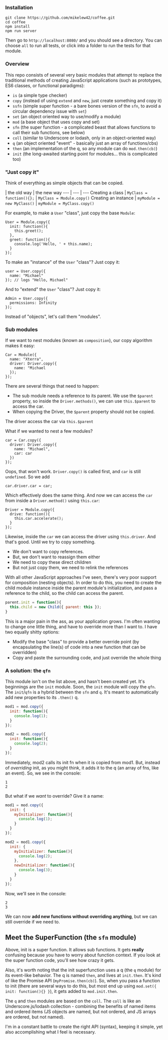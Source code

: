 ### Installation

```
git clone https://github.com/mikelew42/coffee.git
cd coffee
npm install
npm run server
```

Then go to `http://localhost:8080/` and you should see a directory.  You can choose `all` to run all tests, or click into a folder to run the tests for that module.

### Overview

This repo consists of several very basic modules that attempt to replace the traditional methods of creating JavaScript applications (such as prototypes, ES6 classes, or functional paradigms):

- `is` (a simple type checker)
- `copy` (instead of using `extend` and `new`, just create something and copy it)
- `ssfn` (simple super function - a bare bones version of the `sfn`, to avoid a circular dependency issue with `set`)
- `set` (an object oriented way to use/modify a module)
- `mod` (a base object that uses copy and set)
- `sfn` (the super function - a complicated beast that allows functions to call their sub functions, see below)
- `coll` (similar to Underscore or lodash, only in an object-oriented way)
- `q` (an object oriented "event" - basically just an array of functions/cbs)
- `then` (an implementation of the q, so any module can do `mod.then(cb)`)
- `init` (the long-awaited starting point for modules... this is complicated too)

### "Just copy it"

Think of everything as simple objects that can be copied.  

 | the old way | the new way
--- | --- | ---
Creating a class | `MyClass = function(){};` | `MyClass = Module.copy()` 
Creating an instance | `myModule = new MyClass()` | `myModule = MyClass.copy()`

For example, to make a `User` "class", just copy the base `Module`:

```
User = Module.copy({
  init: function(){
    this.greet();
  },
  greet: function(){
    console.log('Hello, ' + this.name);
  }
});
```

To make an "instance" of the `User` "class"?  Just copy it:

```
user = User.copy({
  name: "Michael"
}); // logs "Hello, Michael"
```

And to "extend" the `User` "class"?  Just copy it:

```
Admin = User.copy({
  permissions: Infinity
});
```

Instead of "objects", let's call them "modules".

### Sub modules

If we want to nest modules (known as `composition`), our copy algorithm makes it easy:

```
Car = Module({
  name: "Xterra",
  driver: Driver.copy({
    name: "Michael
  });
});
```

There are several things that need to happen:
- The sub module needs a reference to its parent.  We use the `$parent` property, so inside the `Driver.methods()`, we can use `this.$parent` to access the car.
- When copying the Driver, the `$parent` property should not be copied.

The driver access the car via `this.$parent`

What if we wanted to nest a few modules?

```
car = Car.copy({
  driver: Driver.copy({
    name: "Michael",
    car: car
  })
});
```

Oops, that won't work.  `Driver.copy()` is called first, and `car` is still `undefined`.  So we add

```
car.driver.car = car;
```

Which effectively does the same thing.  And now we can access the `car` from inside a `Driver.method()` using `this.car`:

```
Driver = Module.copy({
  drive: function(){
    this.car.accelerate();
  }
});
```

Likewise, inside the `car` we can access the driver using `this.driver`.  And that's good.  Until we try to copy something.

- We don't want to copy references.
- But, we don't want to reassign them either
- We need to copy these direct children
- But not just copy them, we need to relink the references

With all other JavaScript approaches I've seen, there's very poor support for composition (nesting objects).  In order to do this, you need to create the child module instance inside the parent module's initialization, and pass a reference to the child, so the child can access the parent.

```javascript
parent.init = function(){
  this.child = new Child({ parent: this });
}
```

This is a major pain in the ass, as your application grows.  I'm often wanting to change one little thing, and have to override more than I want to.  I have two equally shitty options:

- Modify the base "class" to provide a better override point (by encapsulating the line(s) of code into a new function that can be overridden)
- Copy and paste the surrounding code, and just override the whole thing

### A solution:  the `qfn`

This module isn't on the list above, and hasn't been created yet.  It's beginnings are the `init` module.  Soon, the `init` module will copy the `qfn`.  The `init`/`qfn` is a hybrid between the `sfn` and `q`.  It's meant to automatically add new properties to its `.then()` q.

```javascript
mod1 = mod.copy({
  init: function(){
    console.log(1);
  }
});

mod2 = mod1.copy({
  init: function(){
    console.log(2);
  }
});
```

Immediately, mod2 calls its init fn when it is copied from mod1.  But, instead of *overriding* init, as you might think, it adds it to the q (an array of fns, like an event).  So, we see in the console:

```
1
2
```

But what if we *want* to override?  Give it a name:

```javascript
mod1 = mod.copy({
  init: {
    myInitializer: function(){
      console.log(1);
    }
  }
});

mod2 = mod1.copy({
  init: {
    myInitializer: function(){
      console.log(2);
    },
    newInitializer: function(){
      console.log(3);
    }
  }
});
```

Now, we'll see in the console:

```
2
3
```

We can now **add new functions without overriding anything**, but we can still override if we need to.

## Meet the SuperFunction (the `sfn` module)

Above, init is a super function.  It allows sub functions.  It gets **really** confusing because you have to worry about function context.  If you look at the super function code, you'll see how crazy it gets.

Also, it's worth noting that the init superfunction uses a q (the `q` module) for its event-like behavior.  The q is named `then`, and lives at `init.then`.  It's kind of like the Promise API (`myPromise.then(cb)`).  So, when you pass a function to init (there are several ways to do this, but most end up using `mod.set({ init: function(){} }`), it gets added to `mod.init.then`.

The `q` and `then` modules are based on the `coll`.  The `coll` is like an Underscore.js/lodash collection - combining the benefits of named items and ordered items (JS objects are named, but not ordered, and JS arrays are ordered, but not named).

I'm in a constant battle to create the right API (syntax), keeping it simple, yet also accomplishing what I feel is necessary.
